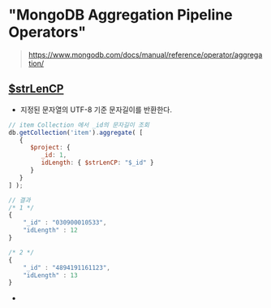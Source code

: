 # "MongoDB Aggregation Pipeline Operators"

> https://www.mongodb.com/docs/manual/reference/operator/aggregation/

## [$strLenCP](https://www.mongodb.com/docs/manual/reference/operator/aggregation/strLenCP/)

* 지정된 문자열의 UTF-8 기준 문자길이를 반환한다.

```javascript
// item Collection 에서 _id의 문자길이 조회
db.getCollection('item').aggregate( [
   {
      $project: {
         _id: 1,
         idLength: { $strLenCP: "$_id" }
      }
   }
] );

// 결과
/* 1 */
{
    "_id" : "030900010533",
    "idLength" : 12
}

/* 2 */
{
    "_id" : "4894191161123",
    "idLength" : 13
}
```

* 
